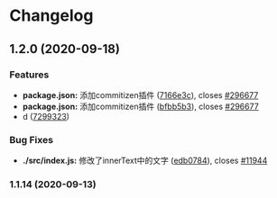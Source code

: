 # Changelog

## 1.2.0 (2020-09-18)


### Features

* **package.json:** 添加commitizen插件 ([7166e3c](https://git.fzyun.io/frontend/templates/webpack-sample/-/commit/7166e3cafa2757315a039c734f02dc347db1f7dd)), closes [#296677](https://kb.fzyun.io/issues/296677)
* **package.json:** 添加commitizen插件 ([bfbb5b3](https://git.fzyun.io/frontend/templates/webpack-sample/-/commit/bfbb5b3d93c2d3f5811bf4aba17cb809862fbc4f)), closes [#296677](https://kb.fzyun.io/issues/296677)
* d ([7299323](https://git.fzyun.io/frontend/templates/webpack-sample/-/commit/7299323eae90d5e353c2930cd1f3ecff2f3554f3))


### Bug Fixes

* **./src/index.js:** 修改了innerText中的文字 ([edb0784](https://git.fzyun.io/frontend/templates/webpack-sample/-/commit/edb0784d468fe501d847a38dec3678d55bc96cbd)), closes [#11944](https://kb.fzyun.io/issues/11944)

### 1.1.14 (2020-09-13)
